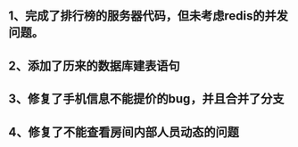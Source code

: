 ## 1、完成了排行榜的服务器代码，但未考虑redis的并发问题。

## 2、添加了历来的数据库建表语句

## 3、修复了手机信息不能提价的bug，并且合并了分支

## 4、修复了不能查看房间内部人员动态的问题

